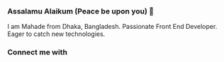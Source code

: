 ### Assalamu Alaikum  (Peace be upon you) 👋
I am Mahade from Dhaka, Bangladesh. Passionate Front End Developer. Eager to catch new technologies.

### Connect me with




